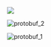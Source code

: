<img src="/home/ning/picture/markdown/protobuf原理.jpeg"  />

![protobuf_2](/home/ning/picture/markdown/protobuf_2.jpeg)

![protobuf_1](/home/ning/picture/markdown/protobuf_1.jpeg)